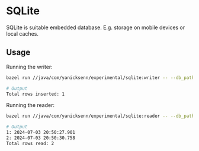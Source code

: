 # SQLite

SQLite is suitable embedded database. E.g. storage on mobile devices or local caches.

## Usage

Running the writer:

```bash
bazel run //java/com/yanicksenn/experimental/sqlite:writer -- --db_path=/private/var/tmp/test/db.sqlite

# Output
Total rows inserted: 1
```

Running the reader:

```bash
bazel run //java/com/yanicksenn/experimental/sqlite:reader -- --db_path=/private/var/tmp/test/db.sqlite

# Output
1: 2024-07-03 20:50:27.901
2: 2024-07-03 20:50:30.758
Total rows read: 2
```
